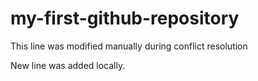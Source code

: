 # my-first-github-repository

This line was modified manually during conflict resolution

New line was added locally.

